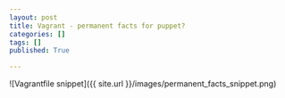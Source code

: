 ```yaml
---
layout: post
title: Vagrant - permanent facts for puppet?
categories: []
tags: []
published: True

---
```



![Vagrantfile snippet]({{ site.url }}/images/permanent_facts_snippet.png)
